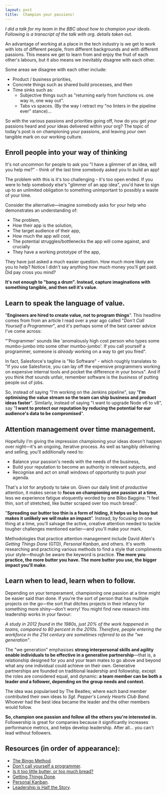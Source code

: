 ```yaml
---
layout: post
title:  Champion your passions!
---
```


_I did a talk for my team in the BBC about how to champion your ideals.
Following is a transcript of the talk with org. details taken out._

An advantage of working at a place in the tech industry is we get to work with lots
of different people, from different backgrounds and with different passions.
This means we get to learn from and enjoy the fruit of each other's labours, but
it also means we inevitably disagree with each other.

Some areas we disagree with each other include:

- Product / business priorities,
- Concrete things such as shared build processes, and then
- Time sinks such as:
    - Subjective things such as "returning early from functions vs. one way in,
        one way out".
    - Tabs vs spaces. (By the way I retract my "no linters in the pipeline
        ever" stance)...

So with the various passions and priorities going off, how do you get _your_
passions heard and _your_ ideas delivered within your org? The topic of
today's post is on championing your passions, and leaving _your_ own tangible
mark on our working culture.

## Enroll people into your way of thinking

It's not uncommon for people to ask you "I have a glimmer of an idea, will you
help me?" - think of the last time somebody asked you to build an app!

The problem with this is it's too challenging - it's too open ended. If you
were to help somebody else's "glimmer of an app idea", you'd have to sign up to
an unlimited obligation to something unimportant to possibly a waste of your
time.

Consider the alternative—imagine somebody asks for your help who demonstrates an
understanding of:

- The problem,
- How their app is the solution,
- The target audience of their app,
- How much the app will cost,
- The potential struggles/bottlenecks the app will come against, and crucially
- They have a working prototype of the app,

They have just asked a much easier question. How much more likely are you to
help? Notice I didn't say anything how much money you'll get paid. Did pay
cross you mind?

**It's not enough to "bang a drum". Instead, capture imaginations with
something tangible, and then sell it's value**.

## Learn to speak the language of value.

"**Engineers are hired to create value, not to program things**". This headline
comes from from an article I read over a year ago called "_Don't Call Yourself a
Programmer_", and it's perhaps some of the best career advice I've come across:

"'Programmer' sounds like 'anomalously high cost person who types some
mumbo-jumbo into some other mumbo-jumbo'. If you call yourself a programmer,
someone is _already_ working on a way to get you fired".

In fact, Salesforce's tagline is "No Software" - which roughly translates to
"If you use Salesforce, you can lay off the expensive programmers working on
expensive internal tools and pocket the difference in your bonus". And If you
think _that_ sounds unfair, remember software is the _business_ of putting
people out of jobs.

So, instead of saying "I'm working on the Jenkins pipeline", say "**I'm optimising
the value stream so the team can ship business and product ideas faster**".
Similarly, instead of saying "I want to upgrade Node v6 to v8", say "**I want to
protect our reputation by reducing the potential for our audience's data to
be compromised**".

## Attention management over time management.

Hopefully I'm giving the impression championing your ideas doesn't happen over
night—it's an ongoing, iterative process. As well as tangibly delivering and
selling, you'll additionally need to:

- Balance your passion's needs with the needs of the business,
- Build your reputation to become an authority in relevant subjects, and
- Recognise and act on small windows of opportunity to push your agenda.

That's a lot for anybody to take on. Given our daily limit of _productive_
attention, it makes sense to  **focus on championing one passion at a
time**, less we experience fatigue eloquently worded by one Bilbo Baggins:
"I feel thin, sort of stretched, like butter scraped over too much bread".

"**Spreading our butter too thin is a form of hiding, it helps us be busy but
makes it unlikely we will make an impact**". Instead, by focusing on one thing
at a time, you'll salvage the active, creative attention needed to tackle
tougher challenges mentioned earlier—and you'll make your mark.

Methodologies that practice attention management include David Allen's _Getting
Things Done_ (GTD), _Personal Kanban_, and others. It's worth researching and
practicing various methods to find a style that compliments your style—though be
aware the keyword is practice. **The more you practice, the more butter you have.
The more butter you use, the bigger impact you'll make**.

## Learn when to lead, learn when to follow.

Depending on your temperament, championing one passion at a time might be easier
said than done. If you're the sort of person that has multiple projects on the
go—the sort that ditches projects in their infancy for something more shiny—don't
worry! You might find new research into leadership works in your favour:

_A study in 2012 found in the 1980s, just 20% of the work happened in teams,
compared to 80 percent in the 2010s. Therefore, people entering the workforce
in the 21st century are sometimes referred to as the "we generation"_.

The "we generation" emphasises **strong interpersonal skills and agility enable
individuals to be effective in a generative partnership**—that is, a
relationship designed for you and your team mates to go above and beyond what
any one individual could achieve on their own. Generative partnerships are
founded on traditional leadership and followship, except the roles are considered
equal, and dynamic: **a team member can be both a leader _and_ a follower,
depending on the group needs and context**.

The idea was popularised by The Beatles; where each band member contributed their
own ideas to _Sgt. Pepper's Lonely Hearts Club Band_. Whoever had the best idea
became the leader and the other members would follow.

**So, champion one passion and follow all the others you're interested in.**
Followership is great for companies because it significantly increases
performance metrics, and helps develop leadership. After all... you can't lead
without followers.


## Resources (in order of appearance):
- [The Bingo Method](https://getpocket.com/a/read/1701413391).
- [Don't call yourself a programmer](http://www.kalzumeus.com/2011/10/28/dont-call-yourself-a-programmer/).
- [Is it too little butter, or too much bread?](http://sethgodin.typepad.com/seths_blog/2015/12/is-it-too-little-butter-or-too-much-bread.html)
- [Getting Things Done](https://www.amazon.co.uk/Getting-Things-Done-Stress-free-Productivity/dp/0349408947/ref=sr_1_1?ie=UTF8&qid=1530449922&sr=8-1&keywords=getting+things+done).
- [Personal Kanban](https://www.amazon.co.uk/Personal-Kanban-Mapping-Work-Navigating/dp/1453802266/ref=sr_1_1?s=books&ie=UTF8&qid=1530449948&sr=1-1&keywords=personal+kanban).
- [Leadership is Half the Story](https://www.blinkist.com/books/leadership-is-half-the-story-en?r=1&st=leadership%20is%20half%20the%20story).

